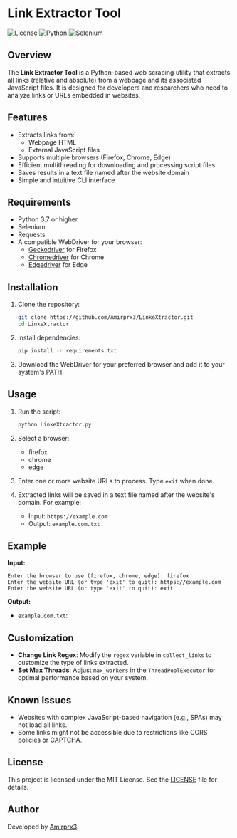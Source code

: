 # Link Extractor Tool

![License](https://img.shields.io/badge/license-MIT-blue)
![Python](https://img.shields.io/badge/python-3.x-green)
![Selenium](https://img.shields.io/badge/dependency-Selenium-orange)

## Overview

The **Link Extractor Tool** is a Python-based web scraping utility that extracts all links (relative and absolute) from a webpage and its associated JavaScript files. It is designed for developers and researchers who need to analyze links or URLs embedded in websites.

## Features

- Extracts links from:
  - Webpage HTML
  - External JavaScript files
- Supports multiple browsers (Firefox, Chrome, Edge)
- Efficient multithreading for downloading and processing script files
- Saves results in a text file named after the website domain
- Simple and intuitive CLI interface

## Requirements

- Python 3.7 or higher
- Selenium
- Requests
- A compatible WebDriver for your browser:
  - [Geckodriver](https://github.com/mozilla/geckodriver) for Firefox
  - [Chromedriver](https://chromedriver.chromium.org/) for Chrome
  - [Edgedriver](https://developer.microsoft.com/en-us/microsoft-edge/tools/webdriver/) for Edge

## Installation

1. Clone the repository:
    ```bash
    git clone https://github.com/Amirprx3/LinkeXtractor.git
    cd LinkeXtractor
    ```

2. Install dependencies:
    ```bash
    pip install -r requirements.txt
    ```

3. Download the WebDriver for your preferred browser and add it to your system's PATH.

## Usage

1. Run the script:
    ```bash
    python LinkeXtractor.py
    ```

2. Select a browser:
    - firefox
    - chrome
    - edge

3. Enter one or more website URLs to process. Type `exit` when done.

4. Extracted links will be saved in a text file named after the website's domain. For example:
    - Input: `https://example.com`
    - Output: `example.com.txt`

## Example

**Input:**
```
Enter the browser to use (firefox, chrome, edge): firefox
Enter the website URL (or type 'exit' to quit): https://example.com 
Enter the website URL (or type 'exit' to quit): exit
```


**Output:**
- `example.com.txt`:



## Customization

- **Change Link Regex**: Modify the `regex` variable in `collect_links` to customize the type of links extracted.
- **Set Max Threads**: Adjust `max_workers` in the `ThreadPoolExecutor` for optimal performance based on your system.

## Known Issues

- Websites with complex JavaScript-based navigation (e.g., SPAs) may not load all links.
- Some links might not be accessible due to restrictions like CORS policies or CAPTCHA.

## License

This project is licensed under the MIT License. See the [LICENSE](LICENSE) file for details.

## Author

Developed by [Amirprx3](https://github.com/Amirprx3).
